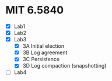 # MIT 6.5840 
- [x] Lab1
- [x] Lab2
- [x] Lab3
  - [x] 3A Initial election
  - [x] 3B Log agreement
  - [x] 3C Persistence
  - [x] 3D Log compaction (snapshotting)
- [ ] Lab4
